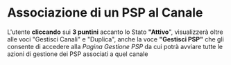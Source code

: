# Associazione di un PSP al Canale

L'utente **cliccando** sui **3 puntini** accanto lo Stato **"Attivo**", visualizzerà oltre alle voci "Gestisci Canali" e "Duplica", anche la voce **"Gestisci PSP"** che gli consente di accedere alla _Pagina Gestione PSP_ da cui potrà avviare tutte le azioni di gestione dei PSP associati a quel canale

